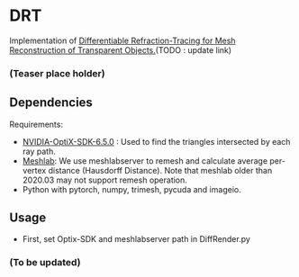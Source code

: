 # DRT
Implementation of [Differentiable Refraction-Tracing for Mesh Reconstruction of Transparent Objects.](https://vcc.tech/research.html)(TODO : update link)

### (Teaser place holder)

## Dependencies
Requirements:
- [NVIDIA-OptiX-SDK-6.5.0](https://developer.nvidia.com/designworks/optix/download) : Used to find the triangles intersected by each ray path.
- [Meshlab](https://www.meshlab.net/): We use meshlabserver to remesh and calculate average per-vertex distance (Hausdorff Distance). Note that meshlab older than 2020.03 may not support remesh operation.
- Python with pytorch, numpy, trimesh, pycuda and imageio.

## Usage
- First, set Optix-SDK and meshlabserver path in DiffRender.py

### (To be updated)
